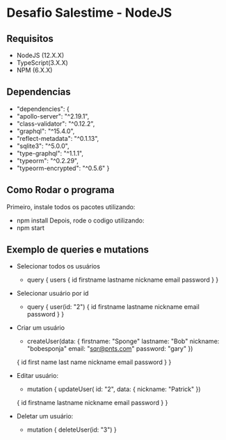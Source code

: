 # Desafio Salestime - NodeJS
## Requisitos
- NodeJS (12.X.X)
- TypeScript(3.X.X)
- NPM (6.X.X)

## Dependencias
- "dependencies": {
- "apollo-server": "^2.19.1",
- "class-validator": "^0.12.2",
- "graphql": "^15.4.0",
- "reflect-metadata": "^0.1.13",
- "sqlite3": "^5.0.0",
- "type-graphql": "^1.1.1",
- "typeorm": "^0.2.29",
- "typeorm-encrypted": "^0.5.6"
}

## Como Rodar o programa
Primeiro, instale todos os pacotes utilizando:
- npm install
Depois, rode o codigo utilizando:
- npm start

## Exemplo de queries e mutations
- Selecionar todos os usuários
    - query {
        users {
        id
  	    firstname
        lastname
        nickname
        email
        password
  }
}
- Selecionar usuário por id
    - query {
        user(id: "2") {
        id
        firstname
        lastname
        nickname
        email
        password
  }
}
- Criar um usuário
    - createUser(data: {
        firstname: "Sponge"
        lastname: "Bob"
        nickname: "bobesponja"
  	    email: "sqr@pnts.com"
        password: "gary"
  })
  
  {
    id
    first name
    last name
    nickname
    email
    password
  }
}
- Editar usuário:
    - mutation {
        updateUser(
        id: "2", 
        data: {
    	nickname: "Patrick"
  	})

  {
    id
    firstname
    lastname
    nickname
    email
    password
  }
}

- Deletar um usuário:
    - mutation {
    deleteUser(id: "3")
    }
